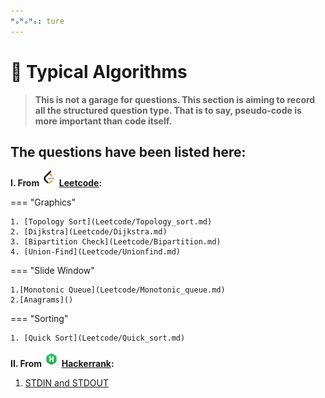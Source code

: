 ```yaml
---
ᴴₒᴴₒᴴₒ: ture
---
```


# **:amphora: Typical Algorithms** 

>**This is not a garage for questions. This section is aiming to record all the structured question type. That is to say, pseudo-code is more important than code itself.**

## The questions have been listed here:

**I. From <img src="LeetCode_logo_black.png" alt="bash" width="25" height="25"/> [Leetcode](https:/leetcode.com/):**

=== "Graphics"

    1. [Topology Sort](Leetcode/Topology_sort.md)
    2. [Dijkstra](Leetcode/Dijkstra.md)
    3. [Bipartition Check](Leetcode/Bipartition.md)
    4. [Union-Find](Leetcode/Unionfind.md)

=== "Slide Window"

    1.[Monotonic Queue](Leetcode/Monotonic_queue.md)
    2.[Anagrams]()
   
=== "Sorting"

    1. [Quick Sort](Leetcode/Quick_sort.md)
   

**II. From <img src="HackerRank_logo.png" alt="bash" width="25" height="25"/> [Hackerrank](https://wwwhackerrank.com/):**

1. [STDIN and STDOUT](Hackerrank/STDIN%26STDOUT.md)
